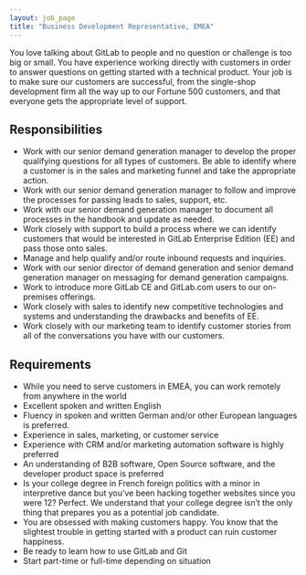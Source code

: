 ```yaml
---
layout: job_page
title: "Business Development Representative, EMEA"
---
```


You love talking about GitLab to people and no question or challenge is too big or small. You have experience working directly with customers in order to answer questions on getting started with a technical product. Your job is to make sure our customers are successful, from the single-shop development firm all the way up to our Fortune 500 customers, and that everyone gets the appropriate level of support.

## Responsibilities

* Work with our senior demand generation manager to develop the proper qualifying questions for all types of customers. Be able to identify where a customer is in the sales and marketing funnel and take the appropriate action.
* Work with our senior demand generation manager to follow and improve the processes for passing leads to sales, support, etc.
* Work with our senior demand generation manager to document all processes in the handbook and update as needed.
* Work closely with support to build a process where we can identify customers that would be interested in GitLab Enterprise Edition (EE) and pass those onto sales.
* Manage and help qualify and/or route inbound requests and inquiries.
* Work with our senior director of demand generation and senior demand generation manager on messaging for demand generation campaigns.
* Work to introduce more GitLab CE and GitLab.com users to our on-premises offerings.
* Work closely with sales to identify new competitive technologies and systems and understanding the drawbacks and benefits of EE.
* Work closely with our marketing team to identify customer stories from all of the conversations you have with our customers.

## Requirements

* While you need to serve customers in EMEA, you can work remotely from anywhere in the world 
* Excellent spoken and written English
* Fluency in spoken and written German and/or other European languages is preferred.
* Experience in sales, marketing, or customer service
* Experience with CRM and/or marketing automation software is highly preferred
* An understanding of B2B software, Open Source software, and the developer product space is preferred
* Is your college degree in French foreign politics with a minor in interpretive dance but you’ve been hacking together websites since you were 12? Perfect. We understand that your college degree isn’t the only thing that prepares you as a potential job candidate.
* You are obsessed with making customers happy. You know that the slightest trouble in getting started with a product can ruin customer happiness.
* Be ready to learn how to use GitLab and Git
* Start part-time or full-time depending on situation
